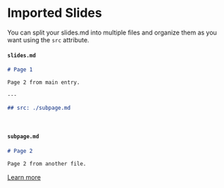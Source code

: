 # Imported Slides

You can split your slides.md into multiple files and organize them as you want using the `src` attribute.

#### `slides.md`

```markdown
# Page 1

Page 2 from main entry.

---

## src: ./subpage.md
```

<br>

#### `subpage.md`

```markdown
# Page 2

Page 2 from another file.
```

[Learn more](https://sli.dev/guide/syntax.html#importing-slides)

<!--
Dr. James: Here's a powerful organizational feature that becomes essential as your presentations grow in complexity - imported slides. This allows you to split your presentation into multiple files for better maintainability.

Sarah: Notice how clean this approach is. In your main slides.md file, you simply use the src attribute to reference external slide files. This modular approach is perfect for large presentations, team collaboration, or when you want to reuse slide sections across multiple presentations.

Dr. James: The subpage.md file contains its own slide content that gets seamlessly integrated into your main presentation flow. This means you can have different team members working on different sections simultaneously, or organize your slides by topic or chapter.

Sarah: This feature is particularly valuable for documentation-heavy presentations, training materials, or any scenario where you need to maintain a large slide deck over time. It keeps your files manageable and your content organized.
-->
